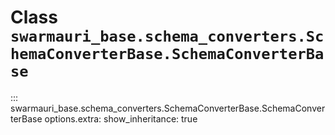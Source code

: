 # Class `swarmauri_base.schema_converters.SchemaConverterBase.SchemaConverterBase`

::: swarmauri_base.schema_converters.SchemaConverterBase.SchemaConverterBase
    options.extra:
      show_inheritance: true

